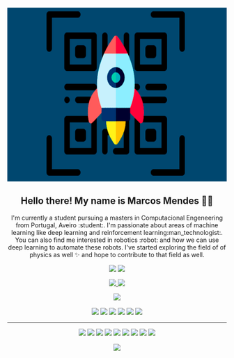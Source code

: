<p align="center">
 <img  width="800" height="400" src="https://github.com/FastQR/FastQR/blob/main/social/logo.png">
</p>
<h2 align="center">Hello there! My name is Marcos Mendes 👋🤓</h2>
<p align="center">I'm currently a student pursuing a masters in Computacional Engeneering from Portugal, Aveiro :student:. I'm passionate about areas of machine learning like deep learning and reinforcement learning:man_technologist:. You can also find me interested in robotics :robot: and how we can use deep learning to automate these robots. I've started exploring the field of of physics as well ✨ and hope to contribute to that field as well.
</p>

<p align="center"><a href="https://www.linkedin.com/in/marcos-mendes21/"><img src="https://img.shields.io/badge/linkedin-%230077B5.svg?&style=for-the-badge&logo=linkedin&logoColor=white" height=25></a> <a href="https://www.instagram.com/marcos_64s/"><img src="https://img.shields.io/badge/instagram-%23E4405F.svg?&style=for-the-badge&logo=instagram&logoColor=white" height=25></a>
</p>

<p align=center>
  <a href="https://github.com/FastQR">
    <img src="https://badges.pufler.dev/visits/Terabyte17/Terabyte17?style=flat-square&color=black&logo=github">
  </a>
  <a href="https://github.com/FastQR?tab=repositories">
    <img src="https://badges.pufler.dev/repos/Terabyte17?style=flat-square&color=black&logo=github">
  </a>
</p>
<p align="center">
<a href="https://github.com/FastQR"><img src="https://img.shields.io/github/followers/FastQR?style=social"></a>
</p>
<p align="center">
<img src="https://img.shields.io/badge/Robotics-brown"> <img src="https://img.shields.io/badge/Machine Learning-green"> <img src="https://img.shields.io/badge/Deep Learning-red"> <img src="https://img.shields.io/badge/Computer Vision-magenta"> <img src="https://img.shields.io/badge/Natural Language Processing-yellow"> <img src="https://img.shields.io/badge/Reinforcement Learning-blue">
</p>
<hr>
<p align="center">
<img src="https://img.shields.io/badge/TensorFlow%20-%23FF6F00.svg?&style=for-the-badge&logo=TensorFlow&logoColor=white" /> <img src="https://img.shields.io/badge/Keras%20-%23D00000.svg?&style=for-the-badge&logo=Keras&logoColor=white"/> <img src="https://img.shields.io/badge/javascript%20-%23323330.svg?&style=for-the-badge&logo=javascript&logoColor=%23F7DF1E"/> <img src="https://img.shields.io/badge/html5%20-%23E34F26.svg?&style=for-the-badge&logo=html5&logoColor=white"/> <img src="https://img.shields.io/badge/css3%20-%231572B6.svg?&style=for-the-badge&logo=css3&logoColor=white"/> <img src="https://img.shields.io/badge/python%20-%2314354C.svg?&style=for-the-badge&logo=python&logoColor=white"/> <img src="https://img.shields.io/badge/c++%20-%2300599C.svg?&style=for-the-badge&logo=c%2B%2B&ogoColor=white"/> <img src="https://img.shields.io/badge/git%20-%23F05033.svg?&style=for-the-badge&logo=git&logoColor=white"/> <img src="https://img.shields.io/badge/github%20-%23121011.svg?&style=for-the-badge&logo=github&logoColor=white"/>
</p>

<p align=center>  
  <img align=center src="https://github-readme-stats.vercel.app/api?username=FastQR&show_icons=true&theme=radical">
</p>
